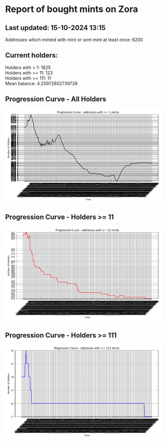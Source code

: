 # Report of bought mints on Zora
## Last updated: 15-10-2024 13:15
Addresses which minted with mint or sent mint at least once: 6200

## Current holders:
Holders with > 1: 1825  
Holders with >= 11: 123  
Holders with >= 111: 11  
Mean balance: 4.25972602739726  

## Progression Curve - All Holders
![addresses with >= 1 mint](progression_curve_all.png)
## Progression Curve - Holders >= 11
![addresses with >= 11 mints](progression_curve_gt_11.png)
## Progression Curve - Holders >= 111
![addresses with >= 111 mints](progression_curve_gt_111.png)
